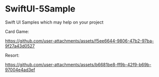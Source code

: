# SwiftUI-5Sample
Swift UI Samples which may help on your project 

Card Game:

https://github.com/user-attachments/assets/f5ee6644-9806-47b2-97ba-9f27a43d0527

Resort:

https://github.com/user-attachments/assets/b6681be8-ff9b-42f9-b69b-97004e4ad3ef

